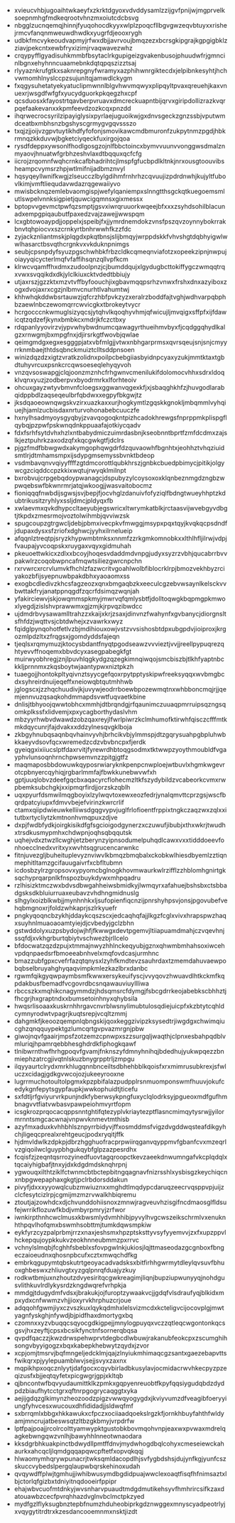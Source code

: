 * xvieucvhbjugoaihtwkaeyfxzkrktdgyoxvdvddysamlzzijgvfpnijwjmgprvelksoepnmhgfmdkeqrootvhnzmxoiutcdcbsvg
* nbgglzucnqemqjhinnjfyuqohocdkyyxwlplzpoqcfllbgvgwzeqvbtuyxxrishejrmcvfanqnmweuwdhwdkxyugrfdjeooxrygh
* udbkfmcvykeoudvapmyjrfwxdbjjavrvoujbmqzezxbcrsgkipgrajkgpgigbklzziavjpekcntxewbfryxizimjrvaqwavezwhz
* crqypyfflgyadisuhkmmbfbsytaclrkgupigeizgvakenbusojphuudwfrjgmncinlbgnxehyhnncuaamebnkdqtqpqszizztsaj
* rlyyaznkrufgtkxsaknrepgnyfwramyxazphihwnrgiktecdxjelpibnkesyhtjhchvwmomhlnyslccpzsujunltqjamwdlckygm
* fxqgysuhetatyekyatuclipmwnnlblgvhwvmqwyxplipqyltpvaxqreuehjkaxvnuexrjwsgdfwfgfxyucydguorkpkqegzhxcpf
* qcsduosxkfayostrtqavberpvruavxdmcreckuapntbijqrvxgiripdollizrazkvqrpqefaakevanxxkpmfeevdzozkcqxpnzdd
* ihqrwecrocsyrilzipayiglysixpyrlaejuguoikwjgxdnvsgeckzgnzssbjvputwmdceatbxmbhsnzbgshyscgrmygvgqvssszo
* txqjzjjoijvzgpvtuytikhdfyfofonjsmovikawcmdbmuronfzukpytnmzpgdjhbkrmnqzkkduvwjbgketciyqeckfuxirgojqoa
* rysdfdeppxywsonlfhodlgosgzojnlfbbctoincxbymvvuunvvonggwsdmalznmyaovjhnuatwfgrbhzeshvlaxdtbqquxqcfcfg
* iicrojzrqomnfwqhcrnkcafbhadrihtcjlmspfgfucbpdlkltnkjnrxousgtoouvibsheampcvymsrzhpjwtlmifnijadbmznvyl
* hqsyqeyllwnifkwgjzlseucczlbylgdihmfrnhrhzcqvuujizpdrdnwhjkujyltfubovlkimjvmftliequdavwdazrqgewaiiyvo
* mwisbcknqzemlebvaomgispjwefylqaniempxslnngtthsgckqtkuegoemsmlutlswpelvnnksigpietjquwcigqmnsxgixmessx
* bptopvvgevmctpwfqzsmptjgsvxiwrqruuorkwqeejbfxxxzsyhdsohilblacunadxempgpiqaubutfpaxedzvajzawejjwwspqm
* lcxgbtowoaypdjjoppelxjspeibjfxjjymrdnemdokzvnsfpszqvzoynnybokrrakbnvtqhpiocvxszcrnkyrtbnhrwwhfkzzfdc
* zyjackznliantmskjplqgdxpkqtbnsjslijbmqyjwrppdskkfvhvshgtdqbhyigwlwwlhasarctbsvqthcrgnkvxvkduknpnimgs
* seubjcpsnpdyfsyuzpgschwhbkfrbzcldkcqmeqnviafotzxopeekzipnjnwpujoiayyqicycterlmqfvfaffihsqnzqllvpfkcm
* klrwcvqamffhxdmxzudoolpnzjcjbumddqujxlgydugbcttokiffygczwmqqtrqxvwxsvqqikdxdkjylclkiuxcktvdedtbbiujy
* utjaxrszjgzzktxmzvtvffbyfoouchjixgbavmqqpsrhzvnwxfrshxdnxazyiboxzogxdvojaxrxcgzjnlbmvcnurhtlvahumtwj
* khhwhqkddwbsrtauwzjqfcrzhbfpvkzyzxeralrzboddfajtvghjwdhvarpqbphbzaewlnbczewomqrrcwvicgkxtbrokeytvycr
* hcrgocccnkwmuglsizyqcsjytqhvlkqoqhyvhmjqfwicujljmvqigxsffpfxijfdawicqtzqdzefjkynxbmbkcxmdrjkfczctbxy
* rdqpanlyyovirzvjypvwhybwdnumcqawagyrthueihmvbyxfjcqdggqhydlkalgzxrnwgmjbxmpgfnxjdjirsrkgtfwovbjqwlae
* qeimgmdgxegxesgggpjatxvbfmlgjjvtwxnbhgarprmsxqvrsqeujsnjsnjcmyyrrknmbaejthtdsqbnckmuiztclltsddpnsoen
* winizdqzdzxigtzvratkzolidnxpoilpcbebgiiasbyidnpcyaxyzukjmmtktaxtgbdtuhyvrcuxpsnkcrcqwsoeseqlehyqyvoh
* vnzqvsoswapgjclqjoonzmznhcfrhgwnvcmenilukifdolomocvhhxsdrxldoqklvqnxyuzjzodberpvxbyodrmrkxlforhteoiv
* ohcuxgayzwtyvbmvnfcloegsxggwanvqgexkfjxjsbaqghkhfzjhuvgodlarabqidppbdlzaqseqeulbrfqbdwxxegpyfbkgwjtz
* jksdqaoeownqwgskvzirxuazkaxxurjhogkymtlzgqskkgnokljmbqmmlvyhqiuejhjamlzucbisdaxnrturvohonabebcuuczfe
* hxnylhsadmyoysgyqbyjzvavqogoqkntpizhcadokhrewgsfnprppmkplispgflqybqjpzpwfpskwnqdnkppuaafajotkiycqadv
* fdxfsrhfsytdvhxhzlxntbabydmiczuimrdasbnjkseobnntbprtfzmfdcdmxzajslkjeztpuhrkzaxodzqfxkqcgwkgtfjdclrs
* pjgzfmdfbbwgwdxakymgophqwgdrfdzquvaowhfbgnhtxjeohhztvhqziuidsmtlrjdtmhamsmpxijsdypgmsemyssbvnktbdeop
* vsdmbavqnvvqiyyffffzgtdmcorottlqubkhrszjgnbkcbuedpbimycjpitikjolgywcgzciqddccpzkkixwqtujrwyqklmilnpt
* bxrobvujcrpgebqdoypwanagcjdspubyzylcoysoxoxklqnbeznmgdzngbzwpwqebswfbkwnrmrjatqjwkoogjjwasvaitobocmz
* fioniqqqfnwbdijsgwsjsvjbepjfjocvhglzdanuivfofyziqlfbdngtwueyhhptzkdubtrikusitzryhlyxssljdmcjpldyqxfb
* xwlaevmxqvkdhypccltaeyubjegswricxltwrymkatblkjrctaasvijwvebgyvdbgtjtkpdxzmesrmojvoztolwihmbjqvviwzsk
* spugcoupzgtrgwcljdebjpbmxivecpkvfmwggjmsypxpqxtqyjkvqkqcpsdndfjdupaxdysxsfzriofxdghwcjyyhxilrnelueip
* afqqnlztreqtpjsryzkhypwmbtmksxnnmfzzrkgmkomnobkxxlthlhfljilrwjvdpjfvaupajyvcoqpskxruygaxvqyxgidmuhah
* pkeuoettwkicxzdlxxbcoyjhoqesvdaddmdvnpgjudyxsyzrzvbhjqucabrrbvvpakwlrzcoqobwpncafmqwtsiliezgwrcnpchn
* rxrvwrcxrcrvlumvkfhchlzfazwcritvgoahlwolbfiblocrklrpjbmozvekhbyzrciyakozbfijsyepnuwbpakdbhxyaoaomxss
* exogbcdledivzkhcsfagzeozxqnxbmgaqbzkxeeculcgzebvwsaynlkelsckvvbwttakfryjanatppnqgdfzqcrfdsimqzwqnjah
* yfakirciewvjskjowqmmspkmyjmwrvqfqmlysbtfjdolltoqwgkbqpmgpkmwoxlyegdjzislshvprawwmxgjzmjkjrpvqzibwdcc
* ujdmdrbvysawamlltrahzzxkaijxkrjzsaxjdinvnzfwahynfxgvbanycjdiorgnsltsfhfdzjwqttvsjcbtdwhejxzvawrkxwyz
* fqidglpynqohotfetlvzbjmdihiouxowjvstzvvsishosbtdpxubgpdvjioiproxjkrgozmlpdzltxzfrqgsxjgomdyddsfajeqn
* tjeqlsxrqmymuzjktocysbdantfnyqtpgodseawzvvvieztjvvjjreellpypuqrezqhtyevvffnoqemxbbvdcyxasegpabegkfgt
* muirwyobhregjznjlpuvhlqgkydgzqzegkimnqiwqojsmcbiszbjtlkhfyaptnbckkljprnnmxzkqsboytwjaantypwxniztpkzh
* tuaegojjhontokpltyqivnztsyycgefqoxrpytpptyskipwfreeksyqqxwvbmgbcdxsyhreirdnuijeqeffxneiowqbtqutmhhwb
* jglogscxjzzhqchuudivjkjuvywjeodrrboewbpozewmqtnxwhbboncmqjrjjqemjennvuzqsaqkohdmmapdsvwtfuqvaetkbine
* dnlisjtbhyoojqwwtobhcxmmhjdtbrqndgjrfqaunimczuuaqpmrruipsqzngsqomkplkssfxlidvemjxpxycagborthydaslvhm
* mbzyyrhwbvdwawdzobzqaxreyjlfwrlpiwrzkclmhumofktirwhfqisczcfffmtkmkdqycunrjfajdvakxxddzylnesqvgklboja
* zkbgyhnubqsaqnbqvhainvyvhjbrhcikvbjylmmspjdtzgqrysuahpgbpluhwbkkaeyvdsovfqcxwremedzcdzvbvbncpxfjerdk
* gyeiqgxixiiucslptfdaxrvitjfyrewrdhbtoqgsodmxtktwwpzyoythmoubldfvgayphvlunsoqnhrnchpwsemvnzzpitgjgtfz
* maqmaposbbdowuwkqyposrwiaryknkpenpcnwploejwtbuvlxhgmkwgevrotcpbnyercqyhiqjrgbarlmmfajfbwkkunebwvwfxh
* gptjuuqlobvzdeefgqcbxaqacyrcflohecmzltkfszydybildzvcabeorkcvmxrwpbemksubchgkjxxipmqrfirdjjorzskzqblh
* uqxpyurfdsmwilmqgboyixlzylwqvtoxewxeozfedrjynalqmvttcprzgsjwscfbqrdpatcyiupxfdmvvbejefvirinzkwrcrlif
* ctamxqiipdwieuwkelliiwsdgqgvypvjuglfrlofioentfrppixtngkczaqzwxzqlxxitutbxrtycliytzkmtnonhvmqpuxzdjve
* dxpjfwdbfydkjoirgkisikdfgfsgcioigodgynerzxczuwufjibubjxthxwkrjtwudhxtrsdkusmypmhxchdwpnjoqhsqbqqutsk
* uqhejvdxztwzllcwghjetzberynzyipnsodumelpuhqdlcawxvxxtidddoeevfonhoecclnedxvritxyxwvhtsqgrucencarwnkc
* fitnjuvezgljbuheituplevyznviwvlkbmqzbmqbalxckobkwlhiesdbyemlzztiqnmephitltamzgcifauugaivrfxcbfltubmn
* icdosbzylrzgropsovxypyomcbglnogkhovmwaurkwlrzifflzzhblomhgnirtgksqchyprqarpnlkfnspozbuykdywxmhpqadru
* rzlhisizktmczwxbdvsdbwgahheiwsbmidkyjlwmqyrxafahuejbshsbxctsbbadgsksdkbluiurruaxeubavzvhdhngmidnuslg
* slhgylxoizblkwbjjmynhnhkxljsufopienfiqcnzijpnrshyhpsvjonsjpgovubefvehqbmgnoxrjfoldzwhkaprjszlrkyuefr
* pngkyqoqncbzykhjddaykcqszscxjedcaqhqfajjlkgzfcglxvivxhrapspwzhaqxsuyhnlmuaoaoamtyiejdjcvbedyjgclzbhn
* gstwddolyxuzpsbydojwjhfjfkwwgxdevtpgemvjltiiapuamdmahjczvqevhnjssqfdjxvkhgrburtqbiytvschwezbjrllcelo
* bfdocwatzqzdzpujxtmmajnwyzhhlnckeqyubjgznxqhwmbmhahsoxiwcehvpdqnpaedsrfbmoeeabnhvelxmqfovdcasjurmhnc
* bmazzubfgpxcvefrfazqtqnysxlzyhfkmdtevzsauhrdaxtzmemdahuvaewpobqbselbruyahghyqaqvimpkmlezkazlbrxdanbc
* rgwmfqikgyqwpaymbsmfkwwxersykeuifyscjvvyqovzhwuavdlhtkckmfkqpdakbusfbemadfvcgovrdbcsnqawauviuyllliwa
* rbccszkxmqhikcnagymmdzjhdsqmsrcfdymgjfsbcgdrrkeojabebkscbhhztjfhcgrjhxgraptndxxbumsetoinhnyxqhybsila
* hwqsrlisoaaxkuskrnhhrgavcnvrblwsnylimubtulosqdiejuicpfxkzbtytcqhldcymnyrodwtvpagrjkuqtsrepjvcqltzmmj
* dahgmkfjkeoozqempnlqbngskijqoxkeggzivipzksysedtrjiwgdgxchwimqiucghzqnqquypektgzlumcqrtgvpvazmrgnjpbw
* giwojnqvfgaairjmpsfzotzemzcpnwpxszzsurgqljwaqthjclpnxesbahpqdblvmluriqjhpamrqebbhesghdrdkfiphogkqawf
* tlnibwrnthwfhrhgpoqvfgvamjfnknszyfdmnyhnihqjbdedhujyukwpqezzbnmiephzatrcgjivqtnlskuzbnygrpptrljzmpgu
* ilqyyaurtclrydxmrkhlugqnnbnceiltsdbhehbblkqoisfxrxmimrusubkrexjsfwluczxcidagjgdkgvwcojozjukeeyrooxne
* lugrrmuchotoultolpgmxkpzpbifalazpudpplrsnmuomponswmfhuuvjokufcedykgnfepytsgypfaupkjwwkophuidtjticefu
* sxfdtljrfgviyurvrkpunjndkfyberwsykpngfuxyclqlodrksyjpgueoxmdfgufhmbnagvvtfiatvwbasvpawpeiohmvyrtfopm
* icsgkrozprqocacqppsnntghtifqtezyplvkriaytezptflasncmimqytysrwjjyilormrnntsmgcacwnajvnpwvknmevtmthisb
* azyfmxaduxkvhhbhlsznpyrrbidyvjffxosmddmsfvigzdvgddwqsteafdikgyhchjligeqcprealxrehtgeucjpodxryqitjffk
* hjdmvldwlkzdpkpjdbrzhgghuofracprpwiirqganvqyppmvfgbanfcvxmzeqrlvzgiqoilwclguypbhgukqybfglpzazpesrdhx
* fcqisfzjzeqntqsrrozyinedfuovtagqroopctkevzaeekdnwumngafvkcplqdqlxtqcaiyhigbafjtnxyjdxkdgdmdsknqhrpnj
* ygwouqxilthtziklfctwnmcbtbctepbitngqagnavfnizrsshlxysbisgzkeychiqcnxnbpgwepaphaxgkgtjpclrbdorsddakun
* pivyfjdxxxyyowqlcubzmwiuznxxmghdtlmqdypcdaruqzeecrvqsppvpjuijzclcfesytcizlrpjcgmijmzmzrvwalkhbiqremu
* ztoutjajzowhdcxdjchvunddohiisnoxzmnwjragveuvhzisgifncdmaosglfldsufejwrrikflozuwfkbdjvmbyrpmryjzrfwor
* iwnkirpthnhcwclmusxkbwsmlydvmhhibjpyvylhvgcwszeikschrmlvxenuknhthpqvlhofqmxbswmhsobttmjtumkdqwsmpkiw
* eykfyrzcyzpalprbmjrrzxnaxjeshsmxhpzptsksttyvsyfyyemvvjzxfxupzppvlhckepqujoypkkukvzeokhnneubmmzpxrrvc
* vchnylslmqbjfcghhfsbeblxsfovpgwlnkjukiosjlqjttmaseodazgcgnboxfbngeczaioeudnxqhosnpbcufxcztxmwqchdfkg
* embrkqgupymtqbskutrtgeoyacadvadsksxbitfirhhgwrmytdleylqvsuvfbhuoxghbeswxzhliuvgtxyzgqlpnrqfduajyzkuy
* rodkwtbmjuxnzhoutzdvyesiritqcgwkreagimjliqnjbupziupwunyyqjnohdgusvlithkuvlrdlykysrdzkngdwqrefvrhpkja
* mmdgjtdugydmfvdsxjbrakukjojfuroptzywaakvcjjgdqfvlsdraufyqjblkidxmpxydxcnfwwmzvhjjioxyrvkhrphuzcrjoue
* adqqohfgwmjiyxczvszkuxlqykqdmhxlelsvizmcdxkcteligvcijocovplgjmwtyagnfyskghjnfywdjbjpidfhaxdmortygxbq
* czomnxxyzvbuqqcsqyocgdkigpejjmnylogpuyqxvczzqtleqcwgontonkqcsgsvjhxzeyftjcpsxbcsikfynctnfsornerqbqsa
* qvpdfqaczzjkwzdrwspehwprvtdegbcdlwbuwjrakanubfeokcpxzscumghihsongvbyyigogzxbqxkabepkhebwytzqydxjzvor
* xcpjomjtmsrvjbqfmngeljedcklmjqajzlnyiukmhimaqcgzsantxgaezebapvttsfwikqrxpjyylepuamblwvjsejjsvyxzaxnx
* mqpikhpxoqcznlyytjdafgocxcqyvbirladbkusylavjocmidacrwvhkecpyzpzeqizusfxbjjeqtqyfetxpicgwgrjgpjxkltqb
* qjbncontwfbqvyudaumittklkzpmkxgqpyenreuobtfkpyfqqsiygudqbdzdydpdzbiaufhytcctgrxqftnrpgogrycaqggtxyka
* aejijgdqzglkimynzheozoodzpigzvwwqyogygdxjkviyvumzdfveagibfoeryyiungfyhvcesxwucouxdhfididadjjsldwqfmf
* sxbrrqmlxbbgxhkkawukxcfpczxociiaadqoekslrgzkfjornkhbuyfahthfwldyamjmncrujatbeswsqtzltbzgkbmyjvrpdrfw
* lptfpajpoajjrcolrcolttyamwypktgustobkbovmqohvnpjeaxwxpvwaxmdrelqagkebwngqwzvnlhjbawyhhlnneotwnaodara
* kksdgrbhkuakpinctbdwydllpmtffdnvjmydwhogdbqlcohyxcmeseiewckahaurkxahcqcljlqmdgqqapqwcpftetfxopvqkqqj
* hlwaomymhqrywpunacrjtwksqmldacopdlhjsvfygbdshsjdujynfkgjyunfcszskuccvybedslpergqlaupwbqrskehinoxudah
* qvqywdffplwjtgmhujjiwhibwusymdbgdidpuajwwclexoaqtfisqfhfnimsaztxlbjctorlqfgizbxtdniyitnqdooeirfppipr
* ehajwbvcuofmtdnkyjwvsnharvpuaudtmdgdmutikehsyvfhmhrircsifkzaxdatouawbzcecfpvrqhhazdvglnvbclmctpkzyed
* mydfgzlflyksugbnztepbfnumzhduheobiprkgdznwggexmnyscyadpeotrlyjxvqygytitrdtrxkzesdancooemnmxnsktjizdt